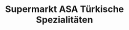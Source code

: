 ---
title: "Supermarkt ASA Türkische Spezialitäten"
url: /oer-erkenschwick/supermarkt-asa-tuerkische-spezialitaeten/
shop: Supermarkt
---